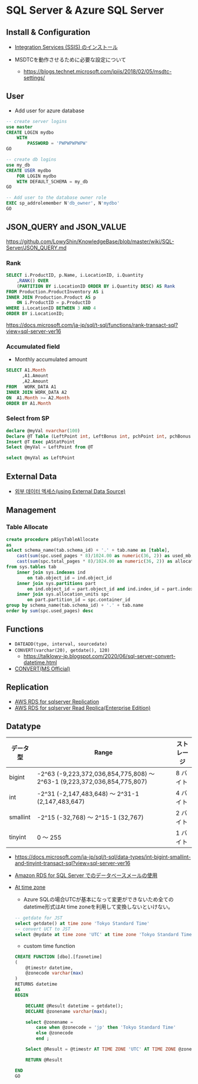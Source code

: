 # SQL Server & Azure SQL Server

## Install & Configuration

* [Integration Services (SSIS) のインストール](https://docs.microsoft.com/ja-jp/sql/integration-services/install-windows/install-integration-services?view=sql-server-ver15)

* MSDTCを動作させるために必要な設定について
  * https://blogs.technet.microsoft.com/jpiis/2018/02/05/msdtc-settings/

## User

- Add user for azure database
```sql
-- create server logins
use master
CREATE LOGIN mydbo
	WITH 
		PASSWORD = 'PWPWPWPWPW'
GO

-- create db logins
use my_db
CREATE USER mydbo
	FOR LOGIN mydbo
	WITH DEFAULT_SCHEMA = my_db
GO

-- Add user to the database owner role
EXEC sp_addrolemember N'db_owner', N'mydbo'
GO
```

## JSON_QUERY and JSON_VALUE

https://github.com/LowyShin/KnowledgeBase/blob/master/wiki/SQL-Server/JSON_QUERY.md

### Rank

```sql
SELECT i.ProductID, p.Name, i.LocationID, i.Quantity  
    ,RANK() OVER   
    (PARTITION BY i.LocationID ORDER BY i.Quantity DESC) AS Rank  
FROM Production.ProductInventory AS i   
INNER JOIN Production.Product AS p   
    ON i.ProductID = p.ProductID  
WHERE i.LocationID BETWEEN 3 AND 4  
ORDER BY i.LocationID;  
```
https://docs.microsoft.com/ja-jp/sql/t-sql/functions/rank-transact-sql?view=sql-server-ver16

### Accumulated field

- Monthly accumulated amount
```sql
SELECT A1.Month
      ,A1.Amount
      ,A2.Amount
FROM   WORK_DATA A1
INNER JOIN WORK_DATA A2
ON  A1.Month >= A2.Month
ORDER BY A1.Month
```

### Select from SP

```sql
declare @myVal nvarchar(100)
Declare @T Table (LeftPoint int, LeftBonus int, pchPoint int, pchBonus int, pchPointUsed int, pchBonusUsed int)
Insert @T Exec pAStatPoint
Select @myVal = LeftPoint from @T

select @myVal as LeftPoint
```

## External Data

- [외부 데이터 엑세스(using External Data Source)](https://github.com/LowyShin/KnowledgeBase/blob/master/wiki/SQL-Server/extdata.md)

## Management

### Table Allocate

```sql
create procedure pASysTableAllocate
as
select schema_name(tab.schema_id) + '.' + tab.name as [table],
    cast(sum(spc.used_pages * 8)/1024.00 as numeric(36, 2)) as used_mb,
    cast(sum(spc.total_pages * 8)/1024.00 as numeric(36, 2)) as allocated_mb
from sys.tables tab
    inner join sys.indexes ind 
        on tab.object_id = ind.object_id
    inner join sys.partitions part 
        on ind.object_id = part.object_id and ind.index_id = part.index_id
    inner join sys.allocation_units spc
        on part.partition_id = spc.container_id
group by schema_name(tab.schema_id) + '.' + tab.name
order by sum(spc.used_pages) desc

```

## Functions

* `DATEADD(type, interval, sourcedate)`
* `CONVERT(varchar(20), getdate(), 120)` 
  * https://talklowy-jp.blogspot.com/2020/06/sql-server-convert-datetime.html
* [CONVERT(MS Official)](https://docs.microsoft.com/ja-jp/sql/t-sql/functions/cast-and-convert-transact-sql?view=sql-server-ver15)

## Replication

* [AWS RDS for sqlserver Replication](https://aws.amazon.com/jp/blogs/news/how-to-migrate-to-amazon-rds-for-sql-server-using-transactional-replication/)
* [AWS RDS for sqlserver Read Replica(Enterprise Edition)](https://docs.aws.amazon.com/ja_jp/AmazonRDS/latest/UserGuide/SQLServer.ReadReplicas.html)


## Datatype

データ型 | Range | ストレージ
--|--|--
bigint | -2^63 (-9,223,372,036,854,775,808) ～ 2^63-1 (9,223,372,036,854,775,807) | 8 バイト
int | -2^31 (-2,147,483,648) ～ 2^31-1 (2,147,483,647) | 4 バイト
smallint | -2^15 (-32,768) ～ 2^15-1 (32,767) | 2 バイト
tinyint | 0 ～ 255 | 1 バイト

* https://docs.microsoft.com/ja-jp/sql/t-sql/data-types/int-bigint-smallint-and-tinyint-transact-sql?view=sql-server-ver16

- [Amazon RDS for SQL Server でのデータベースメールの使用](https://docs.aws.amazon.com/ja_jp/AmazonRDS/latest/UserGuide/SQLServer.DBMail.html)

- [At time zone](https://learn.microsoft.com/ja-jp/sql/t-sql/queries/at-time-zone-transact-sql?view=sql-server-ver16)
  - Azure SQLの場合UTCが基本になって変更ができないため全てのdatetime形式はAt time zoneを利用して変換しないといけない。
  ```sql
  -- getdate for JST
  select getdate() at time zone 'Tokyo Standard Time'
  -- convert UCT to JST
  select @mydate at time zone 'UTC' at time zone 'Tokyo Standard Time'
  ```
  
  - custom time function
  ```sql
  CREATE FUNCTION [dbo].[fzonetime] 
  (
      @timestr datetime,
      @zonecode varchar(max)
  )
  RETURNS datetime
  AS
  BEGIN

      DECLARE @Result datetime = getdate();
      DECLARE @zonename varchar(max);

      select @zonename = 
          case when @zonecode = 'jp' then 'Tokyo Standard Time'
          else @zonecode
          end ;

      Select @Result = @timestr AT TIME ZONE 'UTC' AT TIME ZONE @zonename;

      RETURN @Result

  END
  GO
  ```

